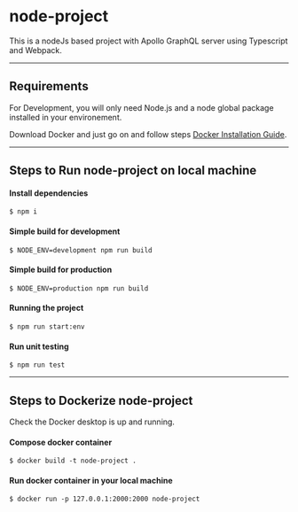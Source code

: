 # node-project

This is a nodeJs based project with Apollo GraphQL server using Typescript and Webpack.

---
## Requirements

For Development, you will only need Node.js and a node global package installed in your environement.

Download Docker and just go on and follow steps [Docker Installation Guide](https://www.digitalocean.com/community/tutorials/how-to-install-and-use-docker-on-ubuntu-18-04).

---
## Steps to Run node-project on local machine

#### Install dependencies
  
    $ npm i
    
#### Simple build for development
    
    $ NODE_ENV=development npm run build

#### Simple build for production

    $ NODE_ENV=production npm run build
    
#### Running the project

    $ npm run start:env
    
#### Run unit testing

    $ npm run test
    
---
## Steps to Dockerize node-project
Check the Docker desktop is up and running.

#### Compose docker container
  
    $ docker build -t node-project .
    
#### Run docker container in your local machine
    
    $ docker run -p 127.0.0.1:2000:2000 node-project

    
